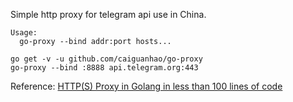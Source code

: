Simple http proxy for telegram api use in China.

```
Usage:
  go-proxy --bind addr:port hosts...
```

```
go get -v -u github.com/caiguanhao/go-proxy
go-proxy --bind :8888 api.telegram.org:443
```

Reference: [HTTP(S) Proxy in Golang in less than 100 lines of code](https://medium.com/@mlowicki/http-s-proxy-in-golang-in-less-than-100-lines-of-code-6a51c2f2c38c)
